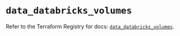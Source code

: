 # `data_databricks_volumes`

Refer to the Terraform Registry for docs: [`data_databricks_volumes`](https://registry.terraform.io/providers/databricks/databricks/1.60.0/docs/data-sources/volumes).
